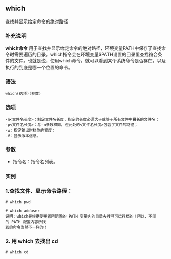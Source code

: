 ## which ##

查找并显示给定命令的绝对路径

### 补充说明 ###

**which命令** 用于查找并显示给定命令的绝对路径，环境变量PATH中保存了查找命令时需要遍历的目录。which指令会在环境变量$PATH设置的目录里查找符合条件的文件。也就是说，使用which命令，就可以看到某个系统命令是否存在，以及执行的到底是哪一个位置的命令。


###  语法

	which(选项)(参数)

###  选项

	-n<文件名长度>：制定文件名长度，指定的长度必须大于或等于所有文件中最长的文件名；
	-p<文件名长度>：与-n参数相同，但此处的<文件名长度>包含了文件的路径；
	-w：指定输出时栏位的宽度；
	-V：显示版本信息。

###  参数
- 指令名：指令名列表。

###  实例

### 1.查找文件、显示命令路径：

	# which pwd
	
	# which adduser
	说明：which是根据使用者所配置的 PATH 变量内的目录去搜寻可运行档的！所以，不同的 PATH 配置内容所找
	到的命令当然不一样的！

### 2. 用 which 去找出 cd

	# which cd


